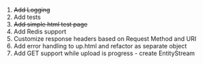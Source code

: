1.  ~~Add Logging~~
2. Add tests
3. ~~Add simple html test page~~
4. Add Redis support
5. Customize response headers based on Request Method and URI
6. Add error handling to up.html and refactor as separate object
7. Add GET support while upload is progress - create EntityStream
